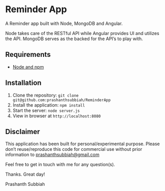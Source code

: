 # Reminder App

A Reminder app built with Node, MongoDB and Angular.

Node takes care of the RESTful API while Angular provides UI and utilizes the API. MongoDB serves as the backed for the API’s to play with.

## Requirements

- [Node and npm](http://nodejs.org)

## Installation

1. Clone the repository: `git clone git@github.com:prashanthsubbiah/ReminderApp`
2. Install the application: `npm install`
3. Start the server: `node server.js`
4. View in browser at `http://localhost:8080`

## Disclaimer

This application has been built for personal/experimental purpose. Please don’t reuse/reproduce this code for commercial use without prior information to prashanthsubbiah@gmail.com

Feel free to get in touch with me for any question(s).

Thanks. Great day!

Prashanth Subbiah
